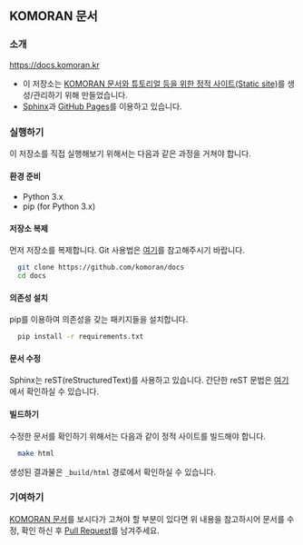 ## KOMORAN 문서

### 소개

https://docs.komoran.kr

* 이 저장소는 [KOMORAN 문서와 튜토리얼 등을 위한 정적 사이트(Static site)](https://docs.komoran.kr)를 생성/관리하기 위해 만들었습니다.
* [Sphinx](http://www.sphinx-doc.org/en/master/)과 [GitHub Pages](https://pages.github.com/)를 이용하고 있습니다.


### 실행하기

이 저장소를 직접 실행해보기 위해서는 다음과 같은 과정을 거쳐야 합니다.

#### 환경 준비
* Python 3.x
* pip (for Python 3.x)

#### 저장소 복제
먼저 저장소를 복제합니다. Git 사용법은 [여기](https://git-scm.com/book/ko/)를 참고해주시기 바랍니다.
```sh
  git clone https://github.com/komoran/docs
  cd docs
```

#### 의존성 설치
pip를 이용하여 의존성을 갖는 패키지들을 설치합니다.
```sh
  pip install -r requirements.txt
```

#### 문서 수정
Sphinx는 reST(reStructuredText)를 사용하고 있습니다.
간단한 reST 문법은 [여기](http://docutils.sourceforge.net/docs/user/rst/quickref.html)에서 확인하실 수 있습니다.

#### 빌드하기
수정한 문서를 확인하기 위해서는 다음과 같이 정적 사이트를 빌드해야 합니다.
```sh
  make html
```
생성된 결과물은 `_build/html` 경로에서 확인하실 수 있습니다.


### 기여하기

[KOMORAN 문서](https://docs.komoran.kr)를 보시다가 고쳐야 할 부분이 있다면 위 내용을 참고하시어 문서를 수정, 확인 하신 후 [Pull Request](https://help.github.com/en/articles/about-pull-requests)를 남겨주세요.

